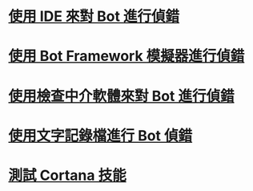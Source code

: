 <!-- # [Debug guidelines](../v4sdk/bot-builder-testing-debugging.md) -->
# [使用 IDE 來對 Bot 進行偵錯](../bot-service-debug-bot.md)
# [使用 Bot Framework 模擬器進行偵錯](../bot-service-debug-emulator.md)
# [使用檢查中介軟體來對 Bot 進行偵錯](../bot-service-debug-inspection-middleware.md)
# [使用文字記錄檔進行 Bot 偵錯](../v4sdk/bot-builder-debug-transcript.md)
# [測試 Cortana 技能](../bot-service-debug-cortana-skill.md)
